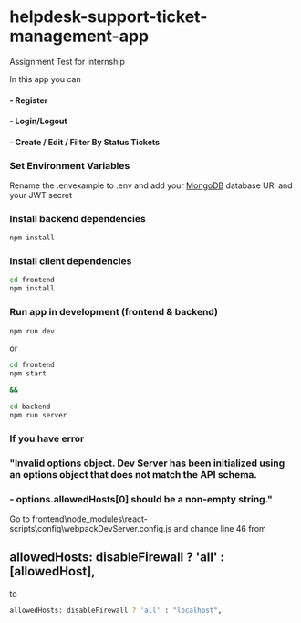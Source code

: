 # helpdesk-support-ticket-management-app
Assignment Test for internship

In this app you can
#### - Register
#### - Login/Logout
#### - Create / Edit / Filter By Status Tickets


### Set Environment Variables

Rename the .envexample to .env and add your [MongoDB](https://www.mongodb.com/) database URI and your JWT secret

### Install backend dependencies

```bash
npm install
```

### Install client dependencies

```bash
cd frontend
npm install
```

### Run app in development (frontend & backend)

```bash
npm run dev
```

or

```bash
cd frontend
npm start

&&

cd backend
npm run server
```


### If you have error 
### "Invalid options object. Dev Server has been initialized using an options object that does not match the API schema.
### - options.allowedHosts[0] should be a non-empty string."
 Go to frontend\node_modules\react-scripts\config\webpackDevServer.config.js and change line 46 from
## allowedHosts: disableFirewall ? 'all' : [allowedHost],
 to

```bash
allowedHosts: disableFirewall ? 'all' : "localhost",
```
